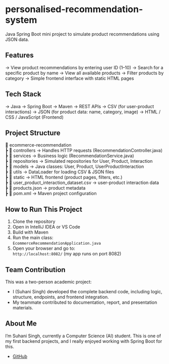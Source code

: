 # personalised-recommendation-system

Java Spring Boot mini project to simulate product recommendations using JSON data.

## Features

-> View product recommendations by entering user ID (1–10)
-> Search for a specific product by name
-> View all available products
-> Filter products by category
-> Simple frontend interface with static HTML pages

## Tech Stack

-> Java
-> Spring Boot
-> Maven
-> REST APIs
-> CSV (for user-product interactions)
-> JSON (for product data: name, category, image)
-> HTML / CSS / JavaScript (Frontend)

## Project Structure

📁 ecommerce-recommendation  
┣ 📂 controllers → Handles HTTP requests (RecommendationController.java)  
┣ 📂 services → Business logic (RecommendationService.java)  
┣ 📂 repositories → Simulated repositories for User, Product, Interaction  
┣ 📂 models → Java classes: User, Product, UserProductInteraction  
┣ 📂 utils → DataLoader for loading CSV & JSON files  
┣ 📂 static → HTML frontend (product pages, filters, etc.)  
┣ 📄 user_product_interaction_dataset.csv → user-product interaction data  
┣ 📄 products.json → product metadata  
┣ 📄 pom.xml → Maven project configuration  

## How to Run This Project

1. Clone the repository  
2. Open in IntelliJ IDEA or VS Code  
3. Build with Maven  
4. Run the main class:  
   `EcommerceRecommendationApplication.java`  
5. Open your browser and go to:  
   `http://localhost:8082/` (my app runs on port 8082)

## Team Contribution

This was a two-person academic project:
- I (Suhani Singh) developed the complete backend code, including logic, structure, endpoints, and frontend integration.
- My teammate contributed to documentation, report, and presentation materials.

## About Me

I’m Suhani Singh, currently a Computer Science (AI) student. This is one of my first backend projects, and I really enjoyed working with Spring Boot for this.
- [GitHub](https://github.com/SuhaniSingh)
